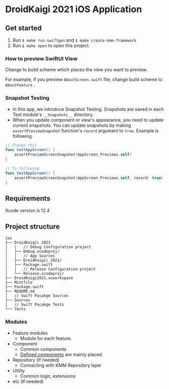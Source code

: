 # DroidKaigi 2021 iOS Application

## Get started
1. Run `$ make run-swiftgen` and `$ make create-kmm-framework`
2. Run `$ make open` to open this project.

### How to preview SwiftUI View

Change to build scheme which places the view  you want to preview.

For example, if you preview `AboutScreen.swift` file, change build scheme to `AboutFeature` .

### Snapshot Testing

- In this app, we introduce Snapshot Testing. Snapshots are saved in each Test module's `__Snapshots__` directory.
- When you update component or view's appearance, you need to update current snapshots. You can update snapshots by making `assertPreviewSnapshot` function's `record` argument to `true`. Example is following.

```swift
// Change this 
func testAppScreen() {
    assertPreviewScreenSnapshot(AppScreen_Previews.self)
}

// To following
func testAppScreen() {
    assertPreviewScreenSnapshot(AppScreen_Previews.self, record: true)
}
```

## Requirements

Xcode version is 12.4

## Project structure

```
ios
├── DroidKaigi\ 2021
|   |   // Debug Configuration project
│   ├── Debug.xcodeproj/
|   |   // App Sources
│   ├── DroidKaigi\ 2021/
│   ├── Package.swift
|   |   // Release Configuration project
│   └── Release.xcodeproj/
├── DroidKaigi2021.xcworkspace
├── Mintfile
├── Package.swift
├── README.md
|   // Swift Pacakge Sources
├── Sources
|   // Swift Pacakge Tests
└── Tests
```

### Modules

- Feature modules
    - Module for each feature.
- Component
    - Common components
    - [Defined components](https://www.figma.com/file/D2VLqh0xOXbH0zB6cTz053/DroidKaigi_2021_official_App-(iOS)?node-id=140%3A8796) are mainly placed.
- Repository (If needed)
    - Connecting with KMM Repository layer
- Utility
    - Common logic, extensions
- etc (If needed)
